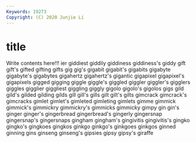```yaml
---
Keywords: 19273
Copyright: (C) 2020 Junjie Li
---
```


# title

Write contents here!!!
ier 
giddiest
giddily 
giddiness 
giddiness's 
giddy 
gift 
gift's 
gifted 
gifting 
gifts 
gig
gig's 
gigabit 
gigabit's 
gigabits 
gigabyte 
gigabyte's 
gigabytes 
gigahertz 
gigahertz's 
gigantic
gigapixel 
gigapixel's 
gigapixels 
gigged 
gigging 
giggle 
giggle's 
giggled 
giggler 
giggler's
gigglers 
giggles 
gigglier 
giggliest 
giggling 
giggly 
gigolo 
gigolo's 
gigolos 
gigs
gild 
gild's 
gilded 
gilding 
gilds 
gill 
gill's 
gills 
gilt 
gilt's
gilts 
gimcrack 
gimcrack's 
gimcracks 
gimlet 
gimlet's 
gimleted 
gimleting 
gimlets 
gimme
gimmick 
gimmick's 
gimmickry 
gimmickry's 
gimmicks 
gimmicky 
gimpy 
gin 
gin's 
ginger
ginger's 
gingerbread 
gingerbread's 
gingerly 
gingersnap 
gingersnap's 
gingersnaps 
gingham 
gingham's 
gingivitis
gingivitis's 
gingko 
gingko's 
gingkoes 
gingkos 
ginkgo 
ginkgo's 
ginkgoes 
ginkgos 
ginned
ginning 
gins 
ginseng 
ginseng's 
gipsies 
gipsy 
gipsy's 
giraffe 
